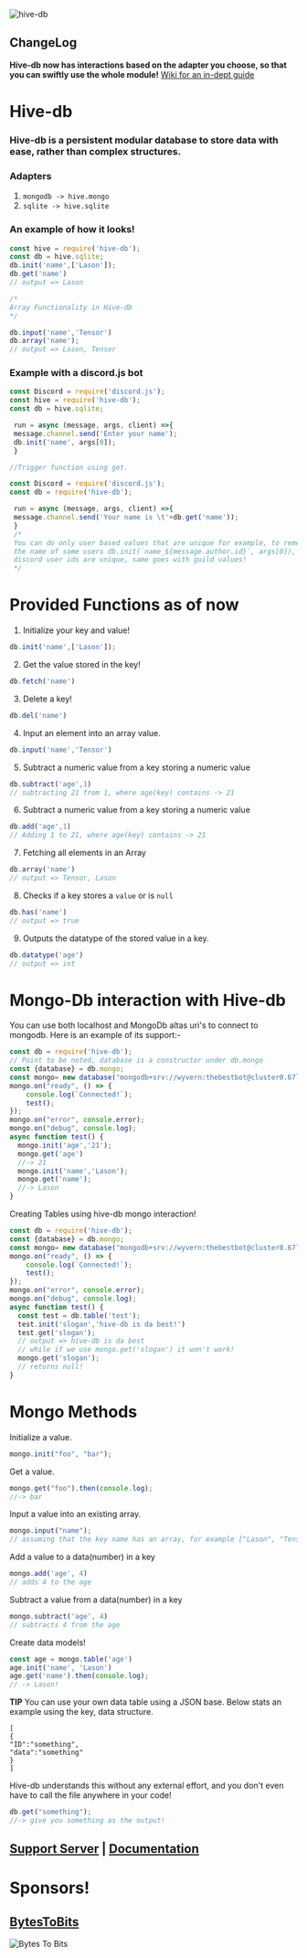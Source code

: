 ![hive-db](https://media.discordapp.net/attachments/790866153316679680/807265892408623104/0001-16485206787_20210205_203508_0000-removebg-preview.png?width=455&height=455)
## ChangeLog
**Hive-db now has interactions based on the adapter you choose, so that you can swiftly use the whole module!**
[Wiki for an in-dept guide](https://github.com/Rhydderchc/hive-db/wiki)

# Hive-db

### Hive-db is a persistent modular database to store data with ease, rather than complex structures.

### Adapters
1. `mongodb -> hive.mongo`
2. `sqlite -> hive.sqlite`

### An example of how it looks!
```js
const hive = require('hive-db');
const db = hive.sqlite;
db.init('name',['Lason']);
db.get('name')
// output => Lason

/*
Array Functionality in Hive-db
*/

db.input('name','Tensor')
db.array('name');
// output => Lason, Tensor

```




### Example with a discord.js bot

```js
const Discord = require('discord.js');
const hive = require('hive-db');
const db = hive.sqlite;

 run = async (message, args, client) =>{
 message.channel.send('Enter your name');
 db.init('name', args[0]);
 }

//Trigger function using get.

const Discord = require('discord.js');
const db = require('hive-db');

 run = async (message, args, client) =>{
 message.channel.send('Your name is \t'+db.get('name'));
 }
 /*
 You can do only user based values that are unique for example, to remember
 the name of some users db.init(`name_${message.author.id}`, args[0]), because
 discord user ids are unique, same goes with guild values!
 */
 ```




# Provided Functions as of now

1. Initialize your key and value!
```js
db.init('name',['Lason']);

```
2. Get the value stored in the key!
```js
db.fetch('name')
```
3. Delete a key!
```js
db.del('name')
```
4. Input an element into an array value.
```js
db.input('name','Tensor')
```
5. Subtract a numeric value from a key storing a numeric value
```js
db.subtract('age',1)
// subtracting 21 from 1, where age(key) contains -> 21
```
6.  Subtract a numeric value from a key storing a numeric value
```js
db.add('age',1)
// Adding 1 to 21, where age(key) contains -> 21
```
7. Fetching all elements in an Array
```js
db.array('name')
// output => Tensor, Lason
```
8. Checks if a key stores a `value` or is `null`
```js
db.has('name')
// output => true
```
9. Outputs the datatype of the stored value in a key.
```js
db.datatype('age')
// output => int
```
# Mongo-Db interaction with Hive-db
You can use both localhost and MongoDb altas uri's to connect to mongodb.
Here is an example of its support:-
```js
const db = require('hive-db');
// Point to be noted, database is a constructor under db.mongo
const {database} = db.mongo;
const mongo= new database("mongodb+srv://wyvern:thebestbot@cluster0.67lsz.mongodb.net", "JSON", { useUnique: true });
mongo.on("ready", () => {
    console.log(`Connected!`);
    test();
});
mongo.on("error", console.error);
mongo.on("debug", console.log);
async function test() {
  mongo.init('age','21');
  mongo.get('age')
  //-> 21
  mongo.init('name','Lason');
  mongo.get('name');
  //-> Lason
}
```
Creating Tables using hive-db mongo interaction!
```js
const db = require('hive-db');
const {database} = db.mongo;
const mongo= new database("mongodb+srv://wyvern:thebestbot@cluster0.67lsz.mongodb.net", "JSON", { useUnique: true });
mongo.on("ready", () => {
    console.log(`Connected!`);
    test();
});
mongo.on("error", console.error);
mongo.on("debug", console.log);
async function test() {
  const test = db.table('test');
  test.init('slogan','hive-db is da best!')
  test.get('slogan');
  // output => hive-db is da best
  // while if we use mongo.get('slogan') it won't work!
  mongo.get('slogan');
  // returns null!
}
```
# Mongo Methods

Initialize a value.
```js
mongo.init("foo", "bar");
```
Get a value.
```js
mongo.get("foo").then(console.log);
//-> bar
```
Input a value into an existing array.
```js
mongo.input("name");
// assuming that the key name has an array, for example ["Lason", "Tensor"]
```
Add a value to a data(number) in a key
```js
mongo.add('age', 4)
// adds 4 to the age
```
Subtract a value from a data(number) in a key
```js
mongo.subtract('age', 4)
// subtracts 4 from the age
```
Create data models!
```js
const age = mongo.table('age')
age.init('name', 'Lason')
age.get('name').then(console.log);
// -> Lason!
```
**TIP**
You can use your own data table using a JSON base. Below stats an example using the key, data structure.
```
[
{
"ID":"something",
"data":"something"
}
]
```
Hive-db understands this without any external effort, and you don't even have to call the file anywhere in your code!
```js
db.get("something");
//-> give you something as the output!
```


## [Support Server](https://discord.gg/RTh79cwxxp) | [Documentation](https://hive-db.gitbook.io/docs/)

# Sponsors!

## [BytesToBits](https://discord.gg/bbPmhMMSyC)
![Bytes To Bits](https://media.discordapp.net/attachments/774822256559915048/807614306623553546/BTBLogoColoredHead.png)
